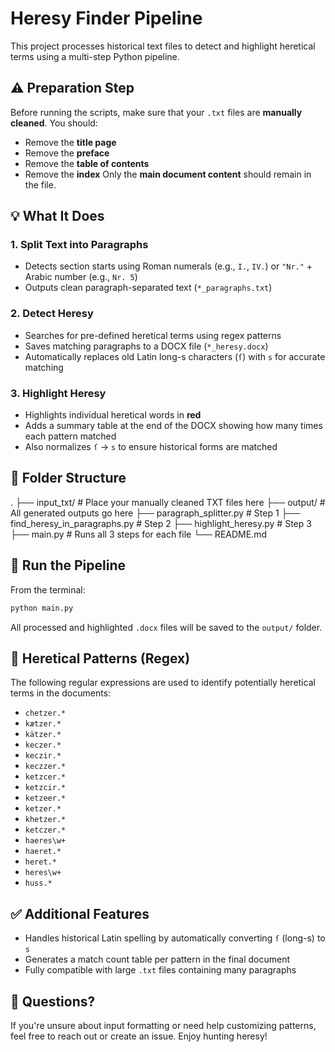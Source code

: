 # Heresy Finder Pipeline
This project processes historical text files to detect and highlight heretical terms using a multi-step Python pipeline.
## ⚠️ Preparation Step
Before running the scripts, make sure that your `.txt` files are **manually cleaned**. You should:
- Remove the **title page**
- Remove the **preface**
- Remove the **table of contents**
- Remove the **index**
Only the **main document content** should remain in the file.
## 💡 What It Does
### 1. Split Text into Paragraphs
- Detects section starts using Roman numerals (e.g., `I.`, `IV.`) or `"Nr."` + Arabic number (e.g., `Nr. 5`)
- Outputs clean paragraph-separated text (`*_paragraphs.txt`)
### 2. Detect Heresy
- Searches for pre-defined heretical terms using regex patterns
- Saves matching paragraphs to a DOCX file (`*_heresy.docx`)
- Automatically replaces old Latin long-s characters (`ſ`) with `s` for accurate matching
### 3. Highlight Heresy
- Highlights individual heretical words in **red**
- Adds a summary table at the end of the DOCX showing how many times each pattern matched
- Also normalizes `ſ` → `s` to ensure historical forms are matched
## 📁 Folder Structure
.
├── input_txt/                     # Place your manually cleaned TXT files here
├── output/                        # All generated outputs go here
├── paragraph_splitter.py          # Step 1
├── find_heresy_in_paragraphs.py   # Step 2
├── highlight_heresy.py            # Step 3
├── main.py               # Runs all 3 steps for each file
└── README.md
## 🚀 Run the Pipeline
From the terminal:
```bash
python main.py
```
All processed and highlighted `.docx` files will be saved to the `output/` folder.
## 🧾 Heretical Patterns (Regex)
The following regular expressions are used to identify potentially heretical terms in the documents:
- `chetzer.*`
- `kætzer.*`
- `kätzer.*`
- `keczer.*`
- `keczir.*`
- `keczzer.*`
- `ketzcer.*`
- `ketzcir.*`
- `ketzeer.*`
- `ketzer.*`
- `khetzer.*`
- `ketczer.*`
- `haeres\w+`
- `haeret.*`
- `heret.*`
- `heres\w+`
- `huss.*`
## ✅ Additional Features
- Handles historical Latin spelling by automatically converting `ſ` (long-s) to `s`
- Generates a match count table per pattern in the final document
- Fully compatible with large `.txt` files containing many paragraphs
## 💬 Questions?
If you're unsure about input formatting or need help customizing patterns, feel free to reach out or create an issue. Enjoy hunting heresy!
